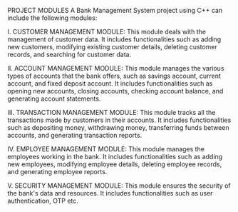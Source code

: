 PROJECT MODULES
A Bank Management System project using C++ can include the following modules:

I.	CUSTOMER MANAGEMENT MODULE: This module deals with the management of customer data. It includes functionalities such as adding new customers, modifying existing customer details, deleting customer records, and searching for customer data.

II.	ACCOUNT MANAGEMENT MODULE: This module manages the various types of accounts that the bank offers, such as savings account, current account, and fixed deposit account. It includes functionalities such as opening new accounts, closing accounts, checking account balance, and generating account statements.

III.	TRANSACTION MANAGEMENT MODULE: This module tracks all the transactions made by customers in their accounts. It includes functionalities such as depositing money, withdrawing money, transferring funds between accounts, and generating transaction reports.

IV.	EMPLOYEE MANAGEMENT MODULE: This module manages the employees working in the bank. It includes functionalities such as adding new employees, modifying employee details, deleting employee records, and generating employee reports.

V.	SECURITY MANAGEMENT MODULE: This module ensures the security of the bank's data and resources. It includes functionalities such as user authentication, OTP etc.
